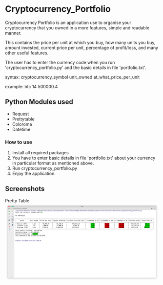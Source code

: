 # Cryptocurrency_Portfolio
Cryptocurrency Portfolio is an application use to organise your cryptocurrency that you owned in a more features, simple and readable manner.

This contains the price per unit at which you buy, how many units you buy, amount invested, current price per unit, percentage of profit/loss, and many other useful features.

The user has to enter the currency code when you run 'cryptocurrency_portfolio.py' and the basic details in file 'portfolio.txt'.

  syntax:
            cryptocurrency_symbol unit_owned at_what_price_per_unit
            
  example:
            btc 14 500000.4
            
## Python Modules used
- Request
- Prettytable
- Coloroma
- Datetime

### How to use
1. Install all required packages
2. You have to enter basic details in file 'portfolio.txt' about your currency in particular format as mentioned above.
3. Run cryptocurrency_portfolio.py
4. Enjoy the application.

## Screenshots
Pretty Table
![alt Pretty Table](https://github.com/adityamudgil2505/Cryptocurrency-Portfolio/blob/master/Assets/Screenshot.png)
